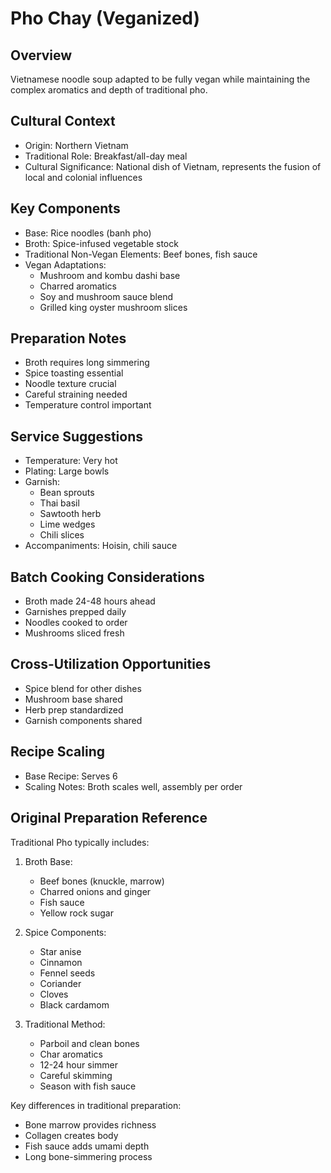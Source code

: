 # Pho Chay (Veganized)

## Overview
Vietnamese noodle soup adapted to be fully vegan while maintaining the complex aromatics and depth of traditional pho.

## Cultural Context
- Origin: Northern Vietnam
- Traditional Role: Breakfast/all-day meal
- Cultural Significance: National dish of Vietnam, represents the fusion of local and colonial influences

## Key Components
- Base: Rice noodles (banh pho)
- Broth: Spice-infused vegetable stock
- Traditional Non-Vegan Elements: Beef bones, fish sauce
- Vegan Adaptations:
  - Mushroom and kombu dashi base
  - Charred aromatics
  - Soy and mushroom sauce blend
  - Grilled king oyster mushroom slices

## Preparation Notes
- Broth requires long simmering
- Spice toasting essential
- Noodle texture crucial
- Careful straining needed
- Temperature control important

## Service Suggestions
- Temperature: Very hot
- Plating: Large bowls
- Garnish:
  - Bean sprouts
  - Thai basil
  - Sawtooth herb
  - Lime wedges
  - Chili slices
- Accompaniments: Hoisin, chili sauce

## Batch Cooking Considerations
- Broth made 24-48 hours ahead
- Garnishes prepped daily
- Noodles cooked to order
- Mushrooms sliced fresh

## Cross-Utilization Opportunities
- Spice blend for other dishes
- Mushroom base shared
- Herb prep standardized
- Garnish components shared

## Recipe Scaling
- Base Recipe: Serves 6
- Scaling Notes: Broth scales well, assembly per order

## Original Preparation Reference
Traditional Pho typically includes:
1. Broth Base:
   - Beef bones (knuckle, marrow)
   - Charred onions and ginger
   - Fish sauce
   - Yellow rock sugar

2. Spice Components:
   - Star anise
   - Cinnamon
   - Fennel seeds
   - Coriander
   - Cloves
   - Black cardamom

3. Traditional Method:
   - Parboil and clean bones
   - Char aromatics
   - 12-24 hour simmer
   - Careful skimming
   - Season with fish sauce

Key differences in traditional preparation:
- Bone marrow provides richness
- Collagen creates body
- Fish sauce adds umami depth
- Long bone-simmering process 